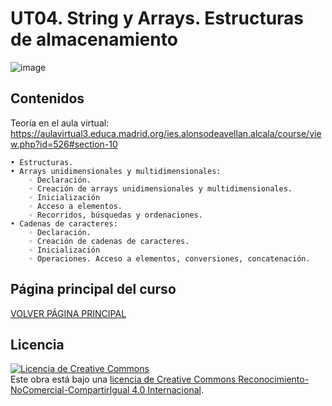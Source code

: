 # UT04. String y Arrays. Estructuras de almacenamiento

![image](https://github.com/profeMelola/Programacion-04-2023-24/assets/91023374/eb753e10-7450-4889-8504-1eabfcd0e9a4)

## Contenidos

Teoría en el aula virtual: 
https://aulavirtual3.educa.madrid.org/ies.alonsodeavellan.alcala/course/view.php?id=526#section-10


    • Estructuras.
    • Arrays unidimensionales y multidimensionales:
        ◦ Declaración.
        ◦ Creación de arrays unidimensionales y multidimensionales.
        ◦ Inicialización
        ◦ Acceso a elementos.
        ◦ Recorridos, búsquedas y ordenaciones.
    • Cadenas de caracteres:
        ◦ Declaración.
        ◦ Creación de cadenas de caracteres.
        ◦ Inicialización
        ◦ Operaciones. Acceso a elementos, conversiones, concatenación.


## Página principal del curso
[VOLVER PÁGINA PRINCIPAL](https://github.com/profeMelola/Programacion-00-2023-24)

## Licencia

<a rel="license" href="http://creativecommons.org/licenses/by-nc-sa/4.0/"><img alt="Licencia de Creative Commons" style="border-width:0" src="https://i.creativecommons.org/l/by-nc-sa/4.0/88x31.png" /></a><br />Este obra está bajo una <a rel="license" href="http://creativecommons.org/licenses/by-nc-sa/4.0/">licencia de Creative Commons Reconocimiento-NoComercial-CompartirIgual 4.0 Internacional</a>.

